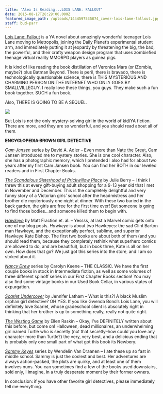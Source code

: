 ```yaml
---
title: 'Alex Is Reading...LOIS LANE: FALLOUT'
date: 2015-08-17T20:29:00.000Z
featured_image_path: /uploads/1444597535074_cover-lois-lane-fallout.jpg
staff: bud-parr
---
```


[Lois Lane: Fallout](http://www.brooklinebooksmith-shop.com/book/9781630790059) is a YA novel about amazingly wonderful teenager Lois Lane moving to Metropolis, joining the Daily Planet’s experimental student arm, and immediately putting it at jeopardy by threatening the big, the bad, the powerful, and their crafty weapon design program that uses zombiefied teenage virtual reality MMORPG players as guinea pigs.

It is kind of like reading the book distillation of Veronica Mars (or iZombie, maybe?) plus Batman Beyond. There is peril, there is bravado, there is technologically questionable science, there is THIS MYSTERIOUS AND CHARMING PERSON ON THE INTERNET WHO ONLY GOES BY SMALLVILLEGUY. I really love these things, you guys. They make such a fun book together. SUCH a fun book.

Also, THERE IS GOING TO BE A SEQUEL.

![](http://lh3.googleusercontent.com/hfJIxibNPKEmo1eAhLb78uRQv8KFf3hZ7cIcNsx8ogjNtRSPRxnEVROZPLsyQiSc7VjoBzKV5baNSyW8BAcjQYmmLtqCl_Zt1A=s1200)

But Lois is not the only mystery-solving girl in the world of kid/YA fiction. There are more, and they are so wonderful, and you should read about all of them.

**~~ENCYCLOPEDIA BROWN~~ GIRL DETECTIVE**

[*Cam Jansen*](http://www.brooklinebooksmith-shop.com/book/9780142401781) series by David A. Adler – Even more than [Nate the Great](http://www.brooklinebooksmith-shop.com/book/9780440461265), Cam Jansen introduced me to mystery stories. She is one cool character. Also, she has a photographic memory, which I pretended I also had for about two years after my first Cam Jansen book. You can find her BOTH in our leveled readers and in First Chapter Books.

[*The Scandalous Sisterhood of Prickwillow Place*](http://www.brooklinebooksmith-shop.com/book/9781596439566) by Julie Berry – I think I threw this at every gift-buying adult shopping for a 9-13 year old that I met in November and December. This is the completely delightful and very funny story of a Victorian girls’ school after the headmistress and her brother die mysteriously one night at dinner. With these two buried in the back garden, the girls are free for the first time ever! But someone is going to find those bodies…and someone killed them to begin with.

*[Hawkeye](http://www.brooklinebooksmith-shop.com/book/9780785183907)* by Matt Fraction et. al. – Yessss, at last a Marvel comic gets onto one of my blog posts. *Hawkeye* is about two Hawkeyes: the sad Clint Barton man Hawkeye, and the exceptionally perfect, sublime, and superior Hawkeye Kate Bishop. The first two books are about both of them (and you should read them, because they completely rethink what superhero comics are allowed to do, and are beautiful), but in book three, Kate is all on her own. How does that go? We just got this series into the store, and I am so stoked about it.

*[Nancy Drew](http://www.brooklinebooksmith-shop.com/search/site/carolyn%20keene)* series by Carolyn Keene – THE CLASSIC. We have the first couple books in stock in Intermediate fiction, as well as some volumes of three different spinoff series in our First Chapter Books section! You may also find some vintage books in our Used Book Cellar, in various states of expurgation.

[*Scarlet Undercover*](http://www.brooklinebooksmith-shop.com/book/9780316283939) by Jennifer Latham – What is this?! A black Muslim orphan girl detective? OH YES. If you like Gwenda Bond’s Lois Lane, you will definitely love Scarlet, whose gradeschool client is absolutely right in thinking that her brother is up to something really, really not quite right.

[*The Westing Game*](http://www.brooklinebooksmith-shop.com/book/9780140386646) by Ellen Raskin – Okay, I’ve DEFINITELY written about this before, but come on! Halloween, dead millionaires, an underwhelming girl named Turtle who is secretly (not that secretly–how could you love any character more than Turtle?) the very, very best, and a delicious ending that is probably only one small part of what got this book its Newbery.

[*Sammy Keyes*](http://www.brooklinebooksmith-shop.com/book/9780679892649) series by Wendelin Van Draanen – I ate these up so fast in middle school. Sammy is just the coolest and best. Her adventures are always action-packed, the plots are quirky, and at least one of them involves nuns. You can sometimes find a few of the books used downstairs, sold only, I imagine, in a truly desperate moment by their former owners.

In conclusion: if you have other favorite girl detectives, please immediately tell me everything.
